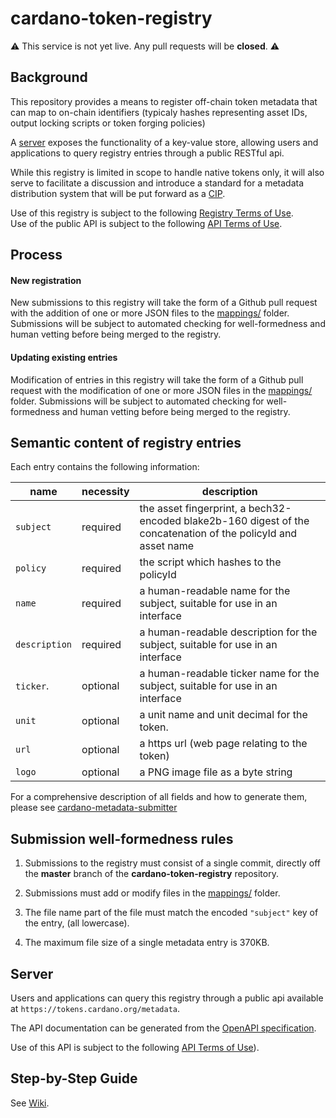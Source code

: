# cardano-token-registry

:warning: This service is not yet live. Any pull requests will be __closed__. :warning: 

##  Background
This repository provides a means to register off-chain token metadata that can map to on-chain identifiers (typicaly hashes representing asset IDs, output locking scripts or token forging policies)

A [server](#server) exposes the functionality of a key-value store, allowing users and applications to query registry entries through a public RESTful api.

While this registry is limited in scope to handle native tokens only, it will also serve to facilitate a discussion and introduce a standard for a metadata distribution system that will be put forward as a [CIP](https://cips.cardano.org/).

Use of this registry is subject to the following [Registry Terms of Use](Registry_Terms_of_Use.md).           
Use of the public API is subject to the following [API Terms of Use](API_Terms_of_Use.md).

## Process

#### New registration

New submissions to this registry will take the form of a Github pull request with the addition of one or more JSON files to the [mappings/](mappings) folder. Submissions will be subject to automated checking for well-formedness and human vetting before being merged to the registry.


#### Updating existing entries

Modification of entries in this registry will take the form of a Github pull request with the modification of one or more JSON files in the [mappings/](mappings) folder. Submissions will be subject to automated checking for well-formedness and human vetting before being merged to the registry.


## Semantic content of registry entries
Each entry contains the following information:

name             | necessity | description
---              | ---       | ---
`subject`        | required  | the asset fingerprint, a bech32-encoded blake2b-160 digest of the concatenation of the policyId and asset name
`policy`         | required  | the script which hashes to the policyId
`name`           | required  | a human-readable name for the subject, suitable for use in an interface
`description`    | required  | a human-readable description for the subject, suitable for use in an interface
`ticker`.        | optional  | a human-readable ticker name for the subject, suitable for use in an interface
`unit`           | optional  | a unit name and unit decimal for the token.
`url`            | optional  | a https url (web page relating to the token)
`logo`           | optional  | a PNG image file as a byte string

For a comprehensive description of all fields and how to generate them, please see [cardano-metadata-submitter](https://github.com/input-output-hk/cardano-metadata-submitter)  

                       

## Submission well-formedness rules

1. Submissions to the registry must consist of a single commit, directly off the **master** branch of the **cardano-token-registry** repository.

2. Submissions must add or modify files in the [mappings/](mappings) folder.

3. The file name part of the file must match the encoded `"subject"` key of the entry, (all lowercase).

4. The maximum file size of a single metadata entry is 370KB.


##  Server

Users and applications can query this registry through a public api available at `https://tokens.cardano.org/metadata`.

The API documentation can be generated from the [OpenAPI specification](https://github.com/input-output-hk/metadata-server/blob/master/specifications/api/openapi.yaml).        
            
Use of this API is subject to the following [API Terms of Use](API_Terms_of_Use.md)).  

   
## Step-by-Step Guide

See [Wiki](https://github.com/cardano-foundation/cardano-token-registry/wiki).
